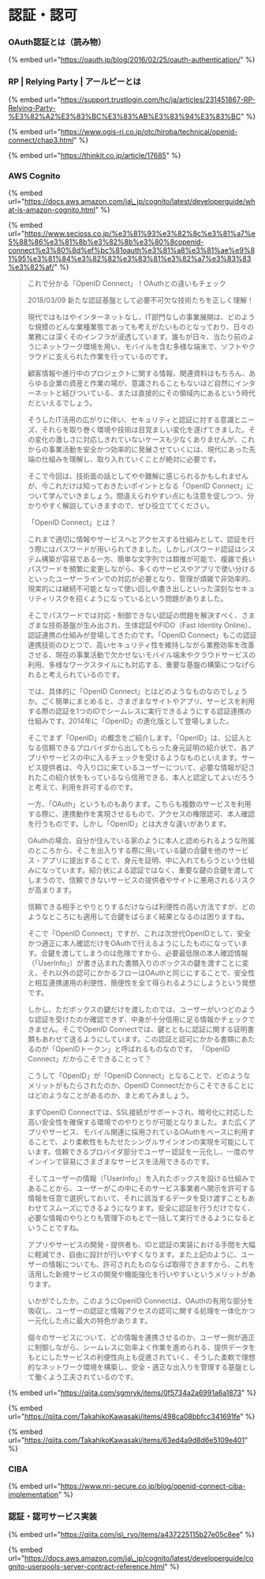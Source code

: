 # 認証・認可



### OAuth認証とは（読み物）

{% embed url="https://oauth.jp/blog/2016/02/25/oauth-authentication/" %}

### RP \| Relying Party \| アールピーとは

{% embed url="https://support.trustlogin.com/hc/ja/articles/231451867-RP-Relying-Party-%E3%82%A2%E3%83%BC%E3%83%AB%E3%83%94%E3%83%BC" %}

{% embed url="https://www.ogis-ri.co.jp/otc/hiroba/technical/openid-connect/chap3.html" %}

{% embed url="https://thinkit.co.jp/article/17685" %}

### 

### AWS Cognito

{% embed url="https://docs.aws.amazon.com/ja\_jp/cognito/latest/developerguide/what-is-amazon-cognito.html" %}



{% embed url="https://www.secioss.co.jp/%e3%81%93%e3%82%8c%e3%81%a7%e5%88%86%e3%81%8b%e3%82%8b%e3%80%8copenid-connect%e3%80%8d%ef%bc%81oauth%e3%81%a8%e3%81%ae%e9%81%95%e3%81%84%e3%82%82%e3%83%81%e3%82%a7%e3%83%83%e3%82%af/" %}

> これで分かる「OpenID Connect」！OAuthとの違いもチェック
>
> 2018/03/09 新たな認証基盤として必要不可欠な技術たちを正しく理解！
>
> 現代ではもはやインターネットなし、IT部門なしの事業展開は、どのような規模のどんな業種業態であっても考えがたいものとなっており、日々の業務には深くそのインフラが浸透しています。誰もが日々、当たり前のようにネットワーク環境を用い、モバイルを含む多様な端末で、ソフトやクラウドに支えられた作業を行っているのです。
>
> 顧客情報や進行中のプロジェクトに関する情報、関連資料はもちろん、あらゆる企業の資産と作業の場が、意識されることもないほど自然にインターネットと結びついている、または直接的にその領域内にあるという時代だといえるでしょう。
>
> そうしたIT活用の広がりに伴い、セキュリティと認証に対する意識とニーズ、それらを取り巻く環境や技術は目覚ましい変化を遂げてきました。その変化の激しさに対応しきれていないケースも少なくありませんが、これからの事業活動を安全かつ効率的に発展させていくには、現代にあった先端の仕組みを理解し、取り入れていくことが絶対に必要です。
>
> そこで今回は、技術面の話としてやや難解に感じられるかもしれませんが、今これだけは知っておきたいポイントとなる「OpenID Connect」について学んでいきましょう。間違えられやすい点にも注意を促しつつ、分かりやすく解説していきますので、ぜひ役立ててください。
>
> 「OpenID Connect」とは？
>
> これまで適切に情報やサービスへとアクセスする仕組みとして、認証を行う際にはパスワードが用いられてきました。しかしパスワード認証はシステム構築が容易である一方、簡単な文字列では類推が可能で、複雑で長いパスワードを頻繁に変更しながら、多くのサービスやアプリで使い分けるといったユーザーラインでの対応が必要となり、管理が煩雑で非効率的、現実的には継続不可能となって使い回しや書き出しといった深刻なセキュリティリスクを招くようになっているという問題がありました。
>
> そこでパスワードでは対応・制御できない認証の問題を解決すべく、さまざまな技術基盤が生み出され、生体認証やFIDO（Fast Identity Online）、認証連携の仕組みが登場してきたのです。「OpenID Connect」もこの認証連携技術のひとつで、高いセキュリティ性を維持しながら業務効率を改善させる、現在の事業活動で欠かせないモバイル端末やクラウドサービスの利用、多様なワークスタイルにも対応する、重要な基盤の構築につなげられると考えられているのです。
>
> では、具体的に「OpenID Connect」とはどのようなものなのでしょうか。ごく簡単にまとめると、さまざまなサイトやアプリ、サービスを利用する際の認証を1つのIDでシームレスに実行できるようにする認証連携の仕組みです。2014年に「OpenID」の進化版として登場しました。
>
> そこでまず「OpenID」の概念をご紹介します。「OpenID」は、公証人となる信頼できるプロバイダから出してもらった身元証明の紹介状で、各アプリやサービスの中に入るチェックを受けるようなものといえます。サービス提供者は、今入り口に来ているユーザーについて、必要な情報が記されたこの紹介状をもっているなら信用できる、本人と認定してよいだろうと考えて、利用を許可するのです。
>
> 一方、「OAuth」というものもあります。こちらも複数のサービスを利用する際に、連携動作を実現させるもので、アクセスの権限認可、本人確認を行うものです。しかし「OpenID」とは大きな違いがあります。
>
> OAuthの場合、自分が住んでいる家のように本人と認められるような所属のところから、そこを出入りする際に用いている鍵の合鍵を他のサービス・アプリに提出することで、身元を証明、中に入れてもらうという仕組みになっています。紹介状による認証ではなく、重要な鍵の合鍵を渡してしまうので、信頼できないサービスの提供者やサイトに悪用されるリスクが高まります。
>
> 信頼できる相手とやりとりするだけならば利便性の高い方法ですが、どのようなところにも適用して合鍵をばらまく結果となるのは困りますね。
>
> そこで「OpenID Connect」ですが、これは次世代OpenIDとして、安全かつ適正に本人確認だけをOAuthで行えるようにしたものになっています。合鍵を渡してしまうのは危険ですから、必要最低限の本人確認情報（「UserInfo」）が書き込まれた書類入りのボックスの鍵を渡すことに変え、それ以外の認可にかかるフローはOAuthと同じにすることで、安全性と相互連携運用の利便性、簡便性を全て得られるようにしようという発想です。
>
> しかし、ただボックスの鍵だけを渡したのでは、ユーザーがいつどのような認証を受けたのか確認できず、中身が十分信用に足る情報かチェックできません。そこでOpenID Connectでは、鍵とともに認証に関する証明書類もあわせて送るようにしています。この認証と認可にかかる書類にあたるのが「OpenIDトークン」と呼ばれるものなのです。 「OpenID Connect」だからこそできることって？
>
> こうして「OpenID」が「OpenID Connect」となることで、どのようなメリットがもたらされたのか、OpenID Connectだからこそできることにはどのようなことがあるのか、まとめてみましょう。
>
> まずOpenID Connectでは、SSL接続がサポートされ、暗号化に対応した高い安全性を確保する環境でのやりとりが可能となりました。また広くアプリやサービス、モバイル関連に採用されているOAuthをベースに利用することで、より柔軟性をもたせたシングルサインオンの実現を可能にしています。信頼できるプロバイダ部分でユーザー認証を一元化し、一度のサインインで容易にさまざまなサービスを活用できるのです。
>
> そしてユーザーの情報（「UserInfo」）を入れたボックスを設ける仕組みであることから、ユーザーがこの中にそのサービス事業者へ開示を許可する情報を任意で選択しておいて、それに該当するデータを受け渡すこともあわせてスムーズにできるようになります。安全に認証を行うだけでなく、必要な情報のやりとりも管理下のもとで一括して実行できるようになるということですね。
>
> アプリやサービスの開発・提供者も、IDと認証の実装における手間を大幅に軽減でき、自由に設計が行いやすくなります。また上記のように、ユーザーの情報についても、許可されたものならば取得できますから、これを活用した新規サービスの開発や機能強化を行いやすいというメリットがあります。
>
> いかがでしたか。このようにOpenID Connectは、OAuthの有用な部分を吸収し、ユーザーの認証と情報アクセスの認可に関する処理を一体化かつ一元化した点に最大の特色があります。
>
> 個々のサービスについて、どの情報を連携させるのか、ユーザー側が適正に制御しながら、シームレスに効率よく作業を進められる、提供データをもとにしたサービスの利便性向上も促進されていく、そうした柔軟で理想的なネットワーク環境を構築し、安全・適正な出入りを管理する基盤として働くよう工夫されているのです。

{% embed url="https://qiita.com/sgmryk/items/0f5734a2a6991a6a1873" %}

{% embed url="https://qiita.com/TakahikoKawasaki/items/498ca08bbfcc341691fe" %}

{% embed url="https://qiita.com/TakahikoKawasaki/items/63ed4a9d8d6e5109e401" %}

### CIBA

{% embed url="https://www.nri-secure.co.jp/blog/openid-connect-ciba-implementation" %}

### 認証・認可サービス実装

{% embed url="https://qiita.com/is\_ryo/items/a437225115b27e05c8ee" %}

{% embed url="https://docs.aws.amazon.com/ja\_jp/cognito/latest/developerguide/cognito-userpools-server-contract-reference.html" %}



